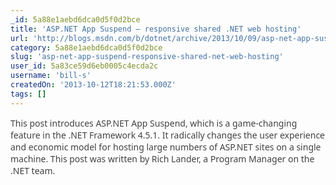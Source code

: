 ```yaml
---
_id: 5a88e1aebd6dca0d5f0d2bce
title: 'ASP.NET App Suspend – responsive shared .NET web hosting'
url: 'http://blogs.msdn.com/b/dotnet/archive/2013/10/09/asp-net-app-suspend-responsive-shared-net-web-hosting.aspx'
category: 5a88e1aebd6dca0d5f0d2bce
slug: 'asp-net-app-suspend-responsive-shared-net-web-hosting'
user_id: 5a83ce59d6eb0005c4ecda2c
username: 'bill-s'
createdOn: '2013-10-12T18:21:53.000Z'
tags: []
---
```


<span style="color: #424242; font-family: Segoe UI;">This post introduces ASP.NET App Suspend, which is a game-changing feature in the .NET Framework 4.5.1. It radically changes the user experience and economic model for hosting large numbers of ASP.NET sites on a single machine. This post was written by Rich Lander, a Program Manager on the .NET team.</span>

